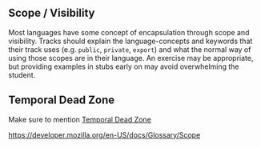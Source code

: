 ## Scope / Visibility

Most languages have some concept of encapsulation through scope and visibility.
Tracks should explain the language-concepts and keywords that their track uses (e.g. `public`, `private`, `export`) and what the normal way of using those scopes are in their language. An exercise may be appropriate, but providing examples in stubs early on may avoid overwhelming the student.

## Temporal Dead Zone
Make sure to mention [Temporal Dead Zone](https://wesbos.com/temporal-dead-zone/)

https://developer.mozilla.org/en-US/docs/Glossary/Scope
